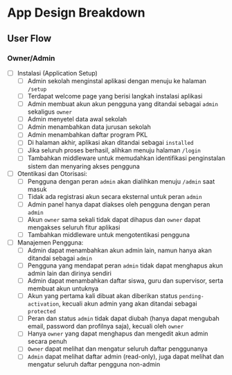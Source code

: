 # App Design Breakdown

## User Flow

### Owner/Admin

- [ ] Instalasi (Application Setup)
  - [ ] Admin sekolah menginstal aplikasi dengan menuju ke halaman `/setup`
  - [ ] Terdapat welcome page yang berisi langkah instalasi aplikasi
  - [ ] Admin membuat akun akun pengguna yang ditandai sebagai `admin` sekaligus `owner`
  - [ ] Admin menyetel data awal sekolah
  - [ ] Admin menambahkan data jurusan sekolah
  - [ ] Admin menambahkan daftar program PKL
  - [ ] Di halaman akhir, aplikasi akan ditandai sebagai `installed`
  - [ ] Jika seluruh proses berhasil, alihkan menuju halaman `/login`
  - [ ] Tambahkan middleware untuk memudahkan identifikasi penginstalan sistem dan menyaring akses pengguna
- [ ] Otentikasi dan Otorisasi:
  - [ ] Pengguna dengan peran `admin` akan dialihkan menuju `/admin` saat masuk
  - [ ] Tidak ada registrasi akun secara eksternal untuk peran `admin`
  - [ ] Admin panel hanya dapat diakses oleh pengguna dengan peran `admin`
  - [ ] Akun `owner` sama sekali tidak dapat dihapus dan `owner` dapat mengakses seluruh fitur aplikasi
  - [ ] Tambahkan middleware untuk mengotentikasi pengguna
- [ ] Manajemen Pengguna:
  - [ ] Admin dapat menambahkan akun admin lain, namun hanya akan ditandai sebagai `admin`
  - [ ] Pengguna yang mendapat peran `admin` tidak dapat menghapus akun admin lain dan dirinya sendiri
  - [ ] Admin dapat menambahkan daftar siswa, guru dan supervisor, serta membuat akun untuknya
  - [ ] Akun yang pertama kali dibuat akan diberikan status `pending-activation`, kecuali akun admin yang akan ditandai sebagai `protected`
  - [ ] Peran dan status `admin` tidak dapat diubah (hanya dapat mengubah email, password dan profilnya saja), kecuali oleh `owner`
  - [ ] Hanya `owner` yang dapat menghapus dan mengedit akun admin secara penuh
  - [ ] `Owner` dapat melihat dan mengatur seluruh daftar penggunanya
  - [ ] `Admin` dapat melihat daftar admin (read-only), juga dapat melihat dan mengatur seluruh daftar pengguna non-admin
